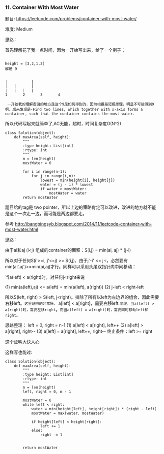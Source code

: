 ### 11. Container With Most Water



题目:
<https://leetcode.com/problems/container-with-most-water/>


难度:
Medium

思路：


首先理解花了我一点时间，因为一开始写出来，给了一个例子：

```

height = [3,2,1,3]
解是 9


|			|
|	|		|
|	|	|	|
1       2       3       4
    
 一开始我的理解走偏的地方是这个9是如何得到的，因为根据最短板原理，明显不可能得到9啊，后来发现是·Find two lines, which together with x-axis forms a container, such that the container contains the most water.
```

所以代码写起来就简单了,AC无能，超时，时间复杂度O(N^2)


```
class Solution(object):
    def maxArea(self, height):
        """
        :type height: List[int]
        :rtype: int
        """
        n = len(height)
        mostWater = 0

        for i in range(n-1):
        	for j in range(i,n):
        		lowest = min(height[i], height[j])
        		water = (j - i) * lowest
        		if water > mostWater:
        			mostWater = water
        return mostWater

```

题目给的tag是 two pointer，所以上边的策略肯定可以改进，改进的地方就不能是这个一次走一边，而可能是两边都要走。



参考 <http://bangbingsyb.blogspot.com/2014/11/leetcode-container-with-most-water.html>


思路：

由于ai和aj (i<j) 组成的container的面积：S(i,j) = min(ai, aj) * (j-i)

所以对于任何S(i'>=i, j'<=j) >= S(i,j)，由于j'-i' <= j-i，必然要有min(ai',aj')>=min(ai,aj)才行。同样可以采用头尾双指针向中间移动：

当a(left) < a(right)时，对任何j<right来说

(1) min(a(left),aj) <= a(left) = min(a(left), a(right))
(2) j-left < right-left

所以S(left, right) > S(left, j<right)。排除了所有以left为左边界的组合，因此需要右移left。`这里证明的非常好。` a[left] < a[right]，需要右移left.`同理，当a(left) > a(right)时，需要左移right`。`而当a(left) = a(right)时，需要同时移动left和right。`

思路整理：
left = 0, right = n-1
(1) a[left] < a[right], left++
(2) a[left] > a[right], right--
(3) a[left] = a[right], left++, right--
终止条件：left >= right

这个证明大快人心


这样写也能过:


```
class Solution(object):
    def maxArea(self, height):
        """
        :type height: List[int]
        :rtype: int
        """
        n = len(height)
        left, right = 0, n - 1

        mostWater = 0
        while left < right:
        	water = min(height[left], height[right]) * (right - left)
        	mostWater = max(water, mostWater)

        	if height[left] < height[right]:
        		left += 1
        	else:
        		right -= 1


        return mostWater
```
